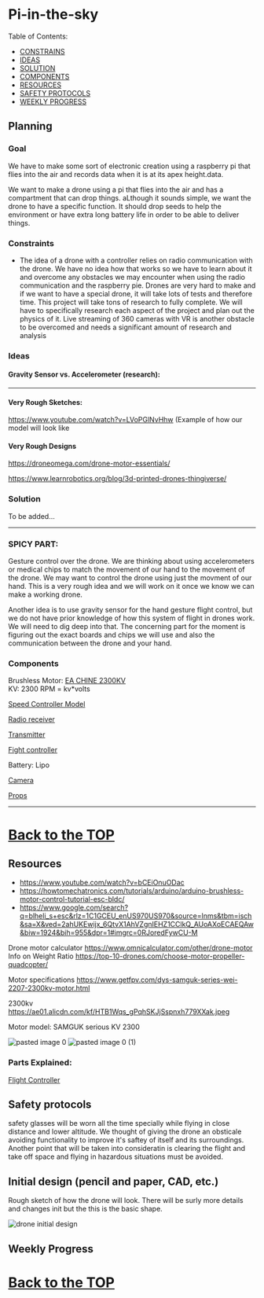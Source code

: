 # Pi-in-the-sky


Table of Contents:
* [CONSTRAINS](https://github.com/afaqirz67/Pi-in-the-sky/blob/main/README.md#constraints)
* [IDEAS](https://github.com/afaqirz67/Pi-in-the-sky/blob/main/README.md#ideas)
* [SOLUTION](https://github.com/afaqirz67/Pi-in-the-sky/blob/main/README.md#solution)
* [COMPONENTS](https://github.com/afaqirz67/Pi-in-the-sky/blob/main/README.md#components)
* [RESOURCES](https://github.com/afaqirz67/Pi-in-the-sky/blob/main/README.md#resources)
* [SAFETY PROTOCOLS](https://github.com/afaqirz67/Pi-in-the-sky/blob/main/README.md#safety-protocols)
* [WEEKLY PROGRESS]()



## Planning 
### Goal
We have to make some sort of electronic creation using a raspberry pi that flies into the air and records data when it is at its apex height.data.

We want to make a drone using a pi that flies into the air and has a compartment that can drop things. aLthough it sounds simple, we want the drone to have a specific 
function. It should drop seeds to help the environment or have extra long battery life in order to be able to deliver things.

### Constraints
* The idea of a drone with a controller relies on radio communication with the drone. We have no idea how that works so we have to learn about it and overcome any obstacles we may encounter when using the radio communication and the raspberry pie.
Drones are very hard to make and if we want to have a special drone, it will take lots of tests and therefore time. This project will take tons of research to fully complete. We will have to specifically research each aspect of the project and plan out the physics of it. 
Live streaming of 360 cameras with VR is another obstacle to be overcomed and needs a significant amount of research and analysis

### Ideas
#### Gravity Sensor vs. Accelerometer (research):

________________________________________________________________________________________________

#### Very Rough Sketches:

https://www.youtube.com/watch?v=LVoPGlNvHhw   (Example of how our model will look like

#### Very Rough Designs 
https://droneomega.com/drone-motor-essentials/

https://www.learnrobotics.org/blog/3d-printed-drones-thingiverse/

### Solution


To be added...
________________________________________________________________________________________________

### SPICY PART:

Gesture control over the drone. We are thinking about using accelerometers or medical chips to match the movement of our hand to the movement of the drone.
We may want to control the drone using just the movment of our hand. This is a very rough idea and we will work on it once we know we can make a working drone. 

Another idea is to use gravity sensor for the hand gesture flight control, but we do not have prior knowledge of how this system of flight in drones work. We will need to dig 
deep into that. The concerning part for the moment is figuring out the exact boards and chips we will use and also the communication between the drone and your hand.

### Components 

Brushless Motor: 	  [EA CHINE 2300KV](https://www.eachine.com/Eachine-2205-MN2205-2300KV-2-4S-Motor-For-Eachine-Wizard-X220-X210-250-280-FPV-Racing-Frame-p-642.html)      
KV: 2300
RPM = kv*volts


[Speed Controller Model](https://www.amazon.com/RC-Brushless-Electric-Controller-bullet/dp/B071GRSFBD/ref=as_li_ss_tl?ie=UTF8&qid=1549129228&sr=8-5&keywords=esc+30a&linkCode=sl1&tag=howto045-20&linkId=e1a4f6875272396432e2554f55ee0113&language=en_US)

[Radio receiver](https://hobbyking.com/en_us/turnigy-tgy-i4x-mode-2-afhds-afhds-2a-switchable-4ch-transmitter-receiver.html)

[Transmitter](https://www.horizonhobby.com/product/ar636b-dsmx-6-channel-as3x-sport-receiver/SPMAR636B.html) 

[Fight controller](https://www.giogird.com/product/30-5x30-5mm-jhemcu-f7bt-dual-gyro-f722-f7-2-6s-flight-controller-aio-osd-5v-8v-bec-support-bluetooth-dji-air-unit-for-rc-drone/)   

Battery:            Lipo

[Camera](https://www.google.com/shopping/product/1?q=wifi+module+for+drones&prds=epd:3335392841495737051,eto:3335392841495737051_0,pid:3335392841495737051&sa=X&ved=0ahUKEwiOivyMgYf2AhXAl3IEHZFsCxgQ9pwGCAk)

[Props](https://www.google.com/shopping/product/1?q=propellers+drone&bih=937&biw=1920&rlz=1C1GCEU_enUS969US970&hl=en&prds=eto:2152026255289366735_1,pid:2152026255289366735)




________________________________________________________________________________________________
# [Back to the TOP](https://github.com/afaqirz67/Pi-in-the-sky/blob/main/README.md#pi-in-the-sky)

## Resources

* https://www.youtube.com/watch?v=bCEiOnuODac
* https://howtomechatronics.com/tutorials/arduino/arduino-brushless-motor-control-tutorial-esc-bldc/
* https://www.google.com/search?q=blheli_s+esc&rlz=1C1GCEU_enUS970US970&source=lnms&tbm=isch&sa=X&ved=2ahUKEwijx_6QtvX1AhVZgnIEHZ1CClkQ_AUoAXoECAEQAw&biw=1924&bih=955&dpr=1#imgrc=0RJoredFywCU-M


Drone motor calculator 
https://www.omnicalculator.com/other/drone-motor
Info on Weight Ratio
https://top-10-drones.com/choose-motor-propeller-quadcopter/

Motor specifications
https://www.getfpv.com/dys-samguk-series-wei-2207-2300kv-motor.html

2300kv
https://ae01.alicdn.com/kf/HTB1Wqs_gPqhSKJjSspnxh779XXak.jpeg


Motor model: SAMGUK serious KV 2300


![pasted image 0](https://user-images.githubusercontent.com/56890879/152362260-7c9233a2-e19b-481a-9829-89f53286319e.png)
![pasted image 0 (1)](https://user-images.githubusercontent.com/56890879/152362281-9065dfec-2e47-4a7a-8d15-e1356836e820.png)

### Parts Explained:
[Flight Controller](https://fusion.engineering/flight-controllers-explained-for-everyone/)


## Safety protocols
safety glasses will be worn all the time specially while flying in close distance and lower altitude. We thought of giving the drone an obsticale avoiding functionality to 
improve it's saftey of itself and its surroundings. Another point that will be taken into consideratin is clearing the flight and take off space and flying in hazardous 
situations must be avoided.

## Initial design (pencil and paper, CAD, etc.)
Rough sketch of how the drone will look. There will be surly more details and changes init but the this is the basic shape.

![drone initial design](https://user-images.githubusercontent.com/56890879/153009067-8bd03551-53f3-48ce-b433-81b0a0c2a3e0.png)

## Weekly Progress

# [Back to the TOP](https://github.com/afaqirz67/Pi-in-the-sky/blob/main/README.md#pi-in-the-sky)
